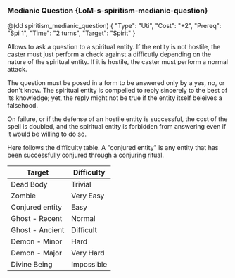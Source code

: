 ### Medianic Question  {LoM-s-spiritism-medianic-question}

@(dd spiritism_medianic_question) { 
"Type": "Uti",
"Cost": "+2",
"Prereq": "Spi 1",
"Time": "2 turns",
"Target": "Spirit"
}

Allows to ask a question to a spiritual entity. If the entity is not hostile,
the caster must just perform a check against a difficutly depending on the nature
of the spiritual entity. If it is hostile, the caster must perform a normal attack.

The question must be posed in a form to be answered only by a yes, no, or 
don't know. The spiritual entity is compelled to reply sincerely to the best of
its knowledge; yet, the reply might not be true if the entity itself beleives a
falsehood.

On failure, or if the defense of an hostile entity is successful, the cost of
the spell is doubled, and the spiritual entity is forbidden from answering even
if it would be willing to do so.

Here follows the difficulty table. A "conjured entity" is any entity that has been
successfully conjured through a conjuring ritual.

| Target | Difficulty |
|--------|------------|
| Dead Body | Trivial |
| Zombie    | Very Easy |
| Conjured entity | Easy |
| Ghost - Recent | Normal |
| Ghost - Ancient | Difficult |
| Demon - Minor | Hard |
| Demon - Major | Very Hard |
| Divine Being | Impossible |


